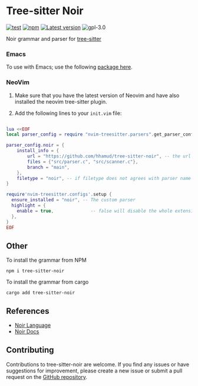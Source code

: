 # Tree-sitter Noir

[![test](https://github.com/hhamud/tree-sitter-noir/actions/workflows/ci.yml/badge.svg)](https://github.com/hhamud/tree-sitter-noir/actions/workflows/ci.yml)
[![npm](https://img.shields.io/npm/v/tree-sitter-noir)](https://www.npmjs.com/package/tree-sitter-noir)
[![Latest version](https://img.shields.io/crates/v/tree-sitter-noir.svg)](https://crates.io/crates/tree-sitter-noir)
![gpl-3.0](https://shields.io/badge/gpl-3.0-blue)


Noir grammar and parser for [tree-sitter](https://tree-sitter.github.io/tree-sitter/)


### Emacs
To use with Emacs; use the following [package here](https://github.com/hhamud/noir-ts-mode).


### NeoVim
1. Make sure that you have the latest version of Neovim and have also installed the neovim tree-sitter plugin.

2. Add the following lines to your `init.vim` file:


```lua

lua <<EOF
local parser_config = require "nvim-treesitter.parsers".get_parser_configs()

parser_config.noir = {
    install_info = {
        url = "https://github.com/hhamud/tree-sitter-noir", -- the url for this tree-sitter grammar
        files = {"src/parser.c", "src/scanner.c"},
        branch = "main",
    },
    filetype = "noir", -- if filetype does not agrees with parser name you can define this field
}

require'nvim-treesitter.configs'.setup {
  ensure_installed = "noir", -- The custom parser
  highlight = {
    enable = true,              -- false will disable the whole extension
  },
}
EOF
```

## Other

To install the grammar from NPM
```shell
npm i tree-sitter-noir
```


To install the grammar from cargo
```shell
cargo add tree-sitter-noir
```

## References

- [Noir Language](https://github.com/noir-lang/noir)
- [Noir Docs](https://noir-lang.org/)

## Contributing

Contributions to tree-sitter-noir are welcome. If you find any issues or have suggestions for improvement, please create a new issue or submit a pull request on the [GitHub repository](https://github.com/hhamud/tree-sitter-noir).
